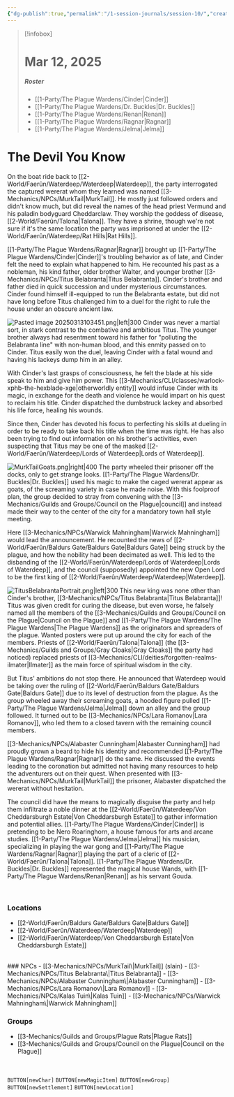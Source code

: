 ```yaml
---
{"dg-publish":true,"permalink":"/1-session-journals/session-10/","created":"2025-03-12T20:47:15.378-04:00","updated":"2025-03-13T18:02:05.113-04:00"}
---
```


>[!infobox]
># Mar 12, 2025
>##### Roster
>- [[1-Party/The Plague Wardens/Cinder\|Cinder]]
>- [[1-Party/The Plague Wardens/Dr. Buckles\|Dr. Buckles]]
>- [[1-Party/The Plague Wardens/Renan\|Renan]]
>- [[1-Party/The Plague Wardens/Ragnar\|Ragnar]]
>- [[1-Party/The Plague Wardens/Jelma\|Jelma]]
# The Devil You Know
On the boat ride back to [[2-World/Faerûn/Waterdeep/Waterdeep\|Waterdeep]], the party interrogated the captured wererat whom they learned was named [[3-Mechanics/NPCs/MurkTail\|MurkTail]]. He mostly just followed orders and didn't know much, but did reveal the names of the head priest Vermund and his paladin bodyguard Cheddarclaw. They worship the goddess of disease, [[2-World/Faerûn/Talona\|Talona]]. They have a shrine, though we're not sure if it's the same location the party was imprisoned at under the [[2-World/Faerûn/Waterdeep/Rat Hills\|Rat Hills]].

[[1-Party/The Plague Wardens/Ragnar\|Ragnar]] brought up [[1-Party/The Plague Wardens/Cinder\|Cinder]]'s troubling behavior as of late, and Cinder felt the need to explain what happened to him. He recounted his past as a nobleman, his kind father, older brother Walter, and younger brother [[3-Mechanics/NPCs/Titus Belabranta\|Titus Belabranta]]. Cinder's brother and father died in quick succession and under mysterious circumstances. Cinder found himself ill-equipped to run the Belabranta estate, but did not have long before Titus challenged him to a duel for the right to rule the house under an obscure ancient law.

![Pasted image 20250313103451.png|left|300](/img/user/z_Assets/Pasted%20image%2020250313103451.png) Cinder was never a martial sort, in stark contrast to the combative and ambitious Titus. The younger brother always had resentment toward his father for "polluting the Belabranta line" with non-human blood, and this enmity passed on to Cinder. Titus easily won the duel, leaving Cinder with a fatal wound and having his lackeys dump him in an alley.

With Cinder's last grasps of consciousness, he felt the blade at his side speak to him and give him power. This [[3-Mechanics/CLI/classes/warlock-xphb-the-hexblade-xge\|otherworldly entity]] would infuse Cinder with its magic, in exchange for the death and violence he would impart on his quest to reclaim his title. Cinder dispatched the dumbstruck lackey and absorbed his life force, healing his wounds.

Since then, Cinder has devoted his focus to perfecting his skills at dueling in order to be ready to take back his title when the time was right. He has also been trying to find out information on his brother's activities, even suspecting that Titus may be one of the masked [[2-World/Faerûn/Waterdeep/Lords of Waterdeep\|Lords of Waterdeep]].

![MurkTailGoats.png|right|400](/img/user/z_Assets/MurkTailGoats.png) The party wheeled their prisoner off the docks, only to get strange looks. [[1-Party/The Plague Wardens/Dr. Buckles\|Dr. Buckles]] used his magic to make the caged wererat appear as goats, of the screaming variety in case he made noise. With this foolproof plan, the group decided to stray from convening with the [[3-Mechanics/Guilds and Groups/Council on the Plague\|council]] and instead made their way to the center of the city for a mandatory town hall style meeting.

Here [[3-Mechanics/NPCs/Warwick Mahningham\|Warwick Mahningham]] would lead the announcement. He recounted the news of [[2-World/Faerûn/Baldurs Gate/Baldurs Gate\|Baldurs Gate]] being struck by the plague, and how the nobility had been decimated as well. This led to the disbanding of the [[2-World/Faerûn/Waterdeep/Lords of Waterdeep\|Lords of Waterdeep]], and the council (supposedly) appointed the new Open Lord to be the first king of [[2-World/Faerûn/Waterdeep/Waterdeep\|Waterdeep]].

![TitusBelabrantaPortrait.png|left|300](/img/user/z_Assets/TitusBelabrantaPortrait.png) This new king was none other than Cinder's brother, [[3-Mechanics/NPCs/Titus Belabranta\|Titus Belabranta]]! Titus was given credit for curing the disease, but even worse, he falsely named all the members of the [[3-Mechanics/Guilds and Groups/Council on the Plague\|Council on the Plague]] and [[1-Party/The Plague Wardens/The Plague Wardens\|The Plague Wardens]] as the originators and spreaders of the plague. Wanted posters were put up around the city for each of the members. Priests of [[2-World/Faerûn/Talona\|Talona]] (the [[3-Mechanics/Guilds and Groups/Gray Cloaks\|Gray Cloaks]] the party had noticed) replaced priests of [[3-Mechanics/CLI/deities/forgotten-realms-ilmater\|Ilmater]] as the main force of spiritual wisdom in the city. 

But Titus' ambitions do not stop there. He announced that Waterdeep would be taking over the ruling of [[2-World/Faerûn/Baldurs Gate/Baldurs Gate\|Baldurs Gate]] due to its level of destruction from the plague. As the group wheeled away their screaming goats, a hooded figure pulled [[1-Party/The Plague Wardens/Jelma\|Jelma]] down an alley and the group followed. It turned out to be [[3-Mechanics/NPCs/Lara Romanov\|Lara Romanov]], who led them to a closed tavern with the remaining council members.

[[3-Mechanics/NPCs/Alabaster Cunningham\|Alabaster Cunningham]] had proudly grown a beard to hide his identity and recommended [[1-Party/The Plague Wardens/Ragnar\|Ragnar]] do the same. He discussed the events leading to the coronation but admitted not having many resources to help the adventurers out on their quest. When presented with [[3-Mechanics/NPCs/MurkTail\|MurkTail]] the prisoner, Alabaster dispatched the wererat without hesitation.

The council did have the means to magically disguise the party and help them infiltrate a noble dinner at the [[2-World/Faerûn/Waterdeep/Von Cheddarsburgh Estate\|Von Cheddarsburgh Estate]] to gather information and potential allies. [[1-Party/The Plague Wardens/Cinder\|Cinder]] is pretending to be Nero Roaringhorn, a house famous for arts and arcane studies. [[1-Party/The Plague Wardens/Jelma\|Jelma]] his musician, specializing in playing the war gong and [[1-Party/The Plague Wardens/Ragnar\|Ragnar]] playing the part of a cleric of [[2-World/Faerûn/Talona\|Talona]]. [[1-Party/The Plague Wardens/Dr. Buckles\|Dr. Buckles]] represented the magical house Wands, with [[1-Party/The Plague Wardens/Renan\|Renan]] as his servant Gouda.
<div style="clear: both;"></div><br>

### Locations
- [[2-World/Faerûn/Baldurs Gate/Baldurs Gate\|Baldurs Gate]]
- [[2-World/Faerûn/Waterdeep/Waterdeep\|Waterdeep]]
- [[2-World/Faerûn/Waterdeep/Von Cheddarsburgh Estate\|Von Cheddarsburgh Estate]]
<br>
### NPCs
- [[3-Mechanics/NPCs/MurkTail\|MurkTail]] (slain)
- [[3-Mechanics/NPCs/Titus Belabranta\|Titus Belabranta]]
- [[3-Mechanics/NPCs/Alabaster Cunningham\|Alabaster Cunningham]]
- [[3-Mechanics/NPCs/Lara Romanov\|Lara Romanov]]
- [[3-Mechanics/NPCs/Kalas Tuin\|Kalas Tuin]]
- [[3-Mechanics/NPCs/Warwick Mahningham\|Warwick Mahningham]]
<br>

### Groups
- [[3-Mechanics/Guilds and Groups/Plague Rats\|Plague Rats]]
- [[3-Mechanics/Guilds and Groups/Council on the Plague\|Council on the Plague]]
<br><br><br>


`BUTTON[newChar]` `BUTTON[newMagicItem]` `BUTTON[newGroup]` `BUTTON[newSettlement]` `BUTTON[newLocation]`
